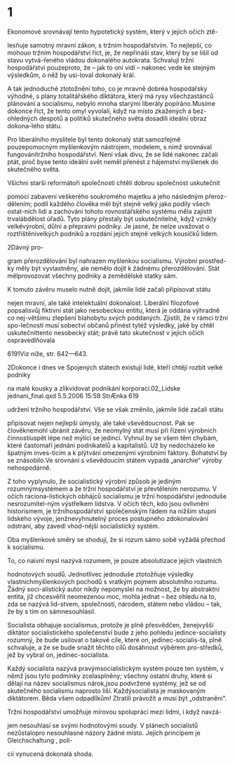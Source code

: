 # 1

Ekonomové srovnávají tento hypotetický systém, který v jejich očích ztě-

lesňuje samotný mravní zákon, s tržním hospodářstvím. To nejlepší, co mohouo tržním hospodářství říct, je, že nepřináší stav, který by se lišil od stavu vytvá-řeného vládou dokonalého autokrata. Schvalují tržní hospodářství pouzeproto, že – jak to oni vidí – nakonec vede ke stejným výsledkům, o něž by usi-loval dokonalý král.

A tak jednoduché ztotožnění toho, co je mravně dobréa hospodářsky výhodné, s plány totalitářského diktátora, který má rysy všechzastánců plánování a socialismu, nebylo mnoha starými liberály popíráno.Musíme dokonce říct, že tento omyl vyvolali, když na místo zkažených a bez-ohledných despotů a politiků skutečného světa dosadili ideální obraz dokona-lého státu.

Pro liberálního myslitele byl tento dokonalý stát samozřejmě pouzepomocným myšlenkovým nástrojem, modelem, s nímž srovnával fungovánítržního hospodářství. Není však divu, že se lidé nakonec začali ptát, proč byse tento ideální svět neměl přenést z hájemství myšlenek do skutečného světa.

Všichni starší reformátoři společnosti chtěli dobrou společnost uskutečnit

pomocí zabavení veškerého soukromého majetku a jeho následným přeroz-dělením; podíl každého člověka měl být stejně velký jako podíly všech ostat-ních lidí a zachování tohoto rovnostářského systému měla zajistit trvalábdělost úřadů. Tyto plány přestaly být uskutečnitelné, když vznikly velkévýrobní, důlní a přepravní podniky. Je jasné, že nelze uvažovat o roztříštěnívelkých podniků a rozdání jejich stejně velkých kousíčků lidem.

2Dávný pro-

gram přerozdělování byl nahrazen myšlenkou socialismu. Výrobní prostřed-ky měly být vyvlastněny, ale nemělo dojít k žádnému přerozdělování. Stát mělprovozovat všechny podniky a zemědělské statky sám.

K tomuto závěru muselo nutně dojít, jakmile lidé začali připisovat státu

nejen mravní, ale také intelektuální dokonalost. Liberální filozofové popsalisvůj fiktivní stát jako nesobeckou entitu, která je oddána výhradně co nej-většímu zlepšení blahobytu svých poddaných. Zjistili, že v rámci tržní spo-lečnosti musí sobectví občanů přinést tytéž výsledky, jaké by chtěl uskutečnittento nesobecký stát; právě tato skutečnost v jejich očích ospravedlňovala

6191Viz níže, str. 642—643.

2Dokonce i dnes ve Spojených státech existují lidé, kteří chtějí rozbít velké podniky

na malé kousky a zlikvidovat podnikání korporací.02_Lidske jednani_final.qxd 5.5.2006 15:59 StrÆnka 619

udržení tržního hospodářství. Vše se však změnilo, jakmile lidé začali státu

připisovat nejen nejlepší úmysly, ale také vševědoucnost. Pak se člověknemohl ubránit závěru, že neomylný stát musí při řízení výrobních činnostíuspět lépe než mýlící se jedinci. Vyhnul by se všem těm chybám, které častomaří jednání podnikatelů a kapitalistů. Už by nedocházelo ke špatným inves-ticím a k plýtvání omezenými výrobními faktory. Bohatství by se znásobilo.Ve srovnání s vševědoucím státem vypadá „anarchie“ výroby nehospodárně.

Z toho vyplynulo, že socialistický výrobní způsob je jediným rozumnýmsystémem a že tržní hospodářství je převtělením nerozumu. V očích raciona-listických obhájců socialismu je tržní hospodářství jednoduše nesrozumitel-ným výstřelkem lidstva. V očích těch, kdo jsou ovlivněni historismem, je tržníhospodářství společenským řádem na nižším stupni lidského vývoje, jenžnevyhnutelný proces postupného zdokonalování odstraní, aby zavedl vhod-nější socialistický systém.

Oba myšlenkové směry se shodují, že si rozum sámo sobě vyžádá přechod k socialismu.

To, co naivní mysl nazývá rozumem, je pouze absolutizace jejích vlastních

hodnotových soudů. Jednotlivec jednoduše ztotožňuje výsledky vlastníchmyšlenkových pochodů s vratkým pojmem absolutního rozumu. Žádný soci-alistický autor nikdy nepomyslel na možnost, že by abstraktní entita, jíž chcesvěřit neomezenou moc, mohla jednat – bez ohledu na to, zda se nazývá lid-stvem, společností, národem, státem nebo vládou – tak, že by s tím on sámnesouhlasil.

Socialista obhajuje socialismus, protože je plně přesvědčen, ženejvyšší diktátor socialistického společenství bude z jeho pohledu jedince-socialisty rozumný, že bude usilovat o takové cíle, které on, jedinec-socialis-ta, plně schvaluje, a že se bude snažit těchto cílů dosáhnout výběrem pro-středků, jež by vybral on, jedinec-socialista.

Každý socialista nazývá pravýmsocialistickým systém pouze ten systém, v němž jsou tyto podmínky zcelasplněny; všechny ostatní druhy, které si dělají na název socialismus nárok,jsou podvržené systémy, jež se od skutečného socialismu naprosto liší. Každýsocialista je maskovaným diktátorem. Běda všem odpadlíkům! Ztratili právožít a musí být „odstraněni“.

Tržní hospodářství umožňuje mírovou spolupráci mezi lidmi, i když navzá-

jem nesouhlasí se svými hodnotovými soudy. V plánech socialistů nezůstalopro nesouhlasné názory žádné místo. Jejich principem je Gleichschaltung , poli-

cií vynucená dokonalá shoda.
